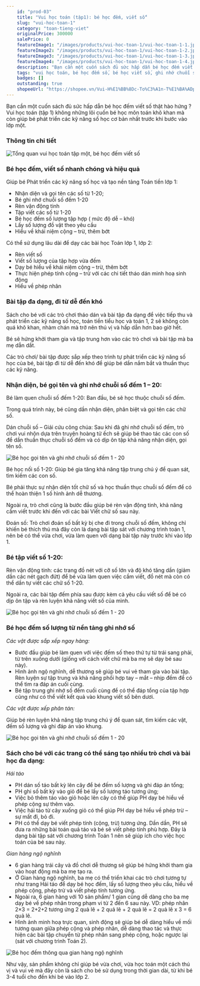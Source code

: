 ```yaml
---
    id: "prod-03"
    title: "Vui học toán (tập1): bé học đếm, viết số"
    slug: "vui-hoc-toan-1"
    category: "toan-tieng-viet"
    originalPrice: 300000
    salePrice: 0
    featureImage1: "/images/products/vui-hoc-toan-1/vui-hoc-toan-1-1.jpg"
    featureImage2: "/images/products/vui-hoc-toan-1/vui-hoc-toan-1-2.jpg"
    featureImage3: "/images/products/vui-hoc-toan-1/vui-hoc-toan-1-3.jpg"
    featureImage4: "/images/products/vui-hoc-toan-1/vui-hoc-toan-1-4.jpg"
    description: "Bạn cần một cuốn sách đủ sức hấp dẫn bé học đếm viết số thật hào hứng ? Vui học toán (tập 1) không những lôi cuốn bé học môn toán khô khan mà còn giúp bé phát triển các kỹ năng số học cơ bản nhất trước khi bước vào lớp một."
    tags: "vui học toán, bé học đếm số, bé học viết số, ghi nhớ chuỗi số đếm 1-20, bé tập viết số 1-20, sách tháo dán"
    badges: []
    outstanding: true
    shopeeUrl: "https://shopee.vn/Vui-H%E1%BB%8Dc-To%C3%A1n-T%E1%BA%ADp-1-(%C4%90%E1%BA%BFm-v%C3%A0-Vi%E1%BA%BFt-s%E1%BB%91)-TrangGiaoCuDayHoc-i.4108781.989251324?sp_atk=54fd1303-3449-4645-aed8-de202bccf2b7&xptdk=54fd1303-3449-4645-aed8-de202bccf2b7"
---
```


Bạn cần một cuốn sách đủ sức hấp dẫn bé học đếm viết số thật hào hứng ? Vui học toán (tập 1) không những lôi cuốn bé học môn toán khô khan mà còn giúp bé phát triển các kỹ năng số học cơ bản nhất trước khi bước vào lớp một.

### Thông tin chi tiết

![Tổng quan vui học toán tập một, bé học đếm viết số](/images/products/vui-hoc-toan-1/vui-hoc-toan-1-5.jpg)

### Bé học đếm, viết số nhanh chóng và hiệu quả

Giúp bé Phát triển các kỹ năng số học và tạo nền tảng Toán tiền lớp 1:

- Nhận diện và gọi tên các số từ 1-20;
- Bé ghi nhớ chuỗi số đếm 1-20
- Rèn vận động tinh
- Tập viết các số từ 1-20
- Bé học đếm số lượng tập hợp ( mức độ dễ – khó)
- Lấy số lượng đồ vật theo yêu cầu
- Hiểu về khái niệm cộng – trừ, thêm bớt

Có thể sử dụng lâu dài để dạy các bài học Toán lớp 1, lớp 2:

- Rèn viết số
- Viết số lượng của tập hợp vừa đếm
- Dạy bé hiểu về khái niệm cộng – trừ, thêm bớt
- Thực hiện phép tính cộng – trừ với các chi tiết tháo dán minh hoạ sinh động
- Hiểu về phép nhân

### Bài tập đa dạng, đi từ dễ đến khó

Sách cho bé với các trò chơi tháo dán và bài tập đa dạng để việc tiếp thu và phát triển các kỹ năng số học, toán tiền tiểu học và toán 1, 2 sẽ không còn quá khô khan, nhàm chán mà trở nên thú vị và hấp dẫn hơn bao giờ hết.

Bé sẽ hứng khởi tham gia và tập trung hơn vào các trò chơi và bài tập mà ba mẹ dẫn dắt.

Các trò chơi/ bài tập được sắp xếp theo trình tự phát triển các kỹ năng số học của bé, bài tập đi từ dễ đến khó để giúp bé dần nắm bắt và thuần thục các kỹ năng.

### Nhận diện, bé gọi tên và ghi nhớ chuỗi số đếm 1 – 20:

Bé làm quen chuỗi số đếm 1-20: Ban đầu, bé sẽ học thuộc chuỗi số đếm.

Trong quá trình này, bé cũng dần nhận diện, phân biệt và gọi tên các chữ số.

Dán chuỗi số – Giải cứu công chúa: Sau khi đã ghi nhớ chuỗi số đếm, trò chơi vui nhộn dựa trên truyện hoàng tử ếch sẽ giúp bé thao tác các con số để dần thuần thục chuỗi số đếm và có dịp ôn tập khả năng nhận diện, gọi tên số.

![Bé học gọi tên và ghi nhớ chuỗi số đếm 1 - 20](/images/products/vui-hoc-toan-1/vui-hoc-toan-1-1.jpg)

Bé học nối số 1-20: Giúp bé gia tăng khả năng tập trung chú ý để quan sát, tìm kiếm các con số.

Bé phải thực sự nhận diện tốt chữ số và học thuần thục chuỗi số đếm để có thể hoàn thiện 1 số hình ảnh dễ thương.

Ngoài ra, trò chơi cũng là bước đầu giúp bé rèn vận động tinh, khả năng cầm viết trước khi đến với các bài Viết chữ số sau này.

Đoán số: Trò chơi đoán số bất kỳ bị che đi trong chuỗi số đếm, không chỉ khiến bé thích thú mà đây còn là dạng bài tập sát với chương trình toán 1, nên bé có thể vừa chơi, vừa làm quen với dạng bài tập này trước khi vào lớp 1.

### Bé tập viết số 1-20:

Rèn vận động tinh: các trang đồ nét với cỡ số lớn và độ khó tăng dần (giảm dần các nét gạch đứt) để bé vừa làm quen việc cầm viết, đồ nét mà còn có thể dần tự viết các chữ số 1-20.

Ngoài ra, các bài tập đếm phía sau được kèm cả yêu cầu viết số để bé có dịp ôn tập và rèn luyện khả năng viết số của mình.

![Bé học gọi tên và ghi nhớ chuỗi số đếm 1 - 20](/images/products/vui-hoc-toan-1/vui-hoc-toan-1-1.jpg)

### Bé học đếm số lượng từ nền tảng ghi nhớ số

_Các vật được sắp xếp ngay hàng:_

- Bước đầu giúp bé làm quen với việc đếm số theo thứ tự từ trái sang phải, từ trên xuống dưới (giống với cách viết chữ mà ba mẹ sẽ dạy bé sau này).
- Hình ảnh ngộ nghĩnh, dễ thương sẽ giúp bé vui vẻ tham gia vào bài tập. Rèn luyện sự tập trung và khả năng phối hợp tay – mắt – nhịp đếm để có thể tìm ra đáp án cuối cùng.
- Bé tập trung ghi nhớ số đếm cuối cùng để có thể đáp tổng của tập hợp cũng như có thể viết kết quả vào khung viết số bên dươi.

_Các vật được xếp phân tán:_

Giúp bé rèn luyện khả năng tập trung chú ý để quan sát, tìm kiếm các vật, đếm số lượng và ghi đáp án vào khung.

![Bé học gọi tên và ghi nhớ chuỗi số đếm 1 - 20](/images/products/vui-hoc-toan-1/vui-hoc-toan-1-2.jpg)

### Sách cho bé với các trang có thể sáng tạo nhiều trò chơi và bài học đa dạng:

_Hái táo_

- PH dán số táo bất kỳ lên cây để bé đếm số lượng và ghi đáp án tổng;
- PH ghi số bất kỳ vào giỏ để bé lấy số lượng táo tương ứng;
- Việc bỏ thêm táo vào giỏ hoặc lên cây có thể giúp PH dạy bé hiểu về phép cộng sự thêm vào.
- Việc hái táo từ cây xuống giỏ có thể giúp PH dạy bé hiểu về phép trừ – sự mất đi, bỏ đi.
- PH có thể dạy bé viết phép tính (cộng, trừ) tương ứng. Dần dần, PH sẽ đưa ra những bài toán quả táo và bé sẽ viết phép tính phù hợp. Đây là dạng bài tập sát với chương trình Toán 1 nên sẽ giúp ích cho việc học toán của bé sau này.

_Gian hàng ngộ nghĩnh_

- 6 gian hàng trái cây và đồ chơi dễ thương sẽ giúp bé hứng khởi tham gia vào hoạt động mà ba mẹ tạo ra.
- Ở Gian hàng ngộ nghĩnh, ba mẹ có thể triển khai các trò chơi tương tự như trang Hái táo để dạy bé học đếm, lấy số lượng theo yêu cầu, hiểu về phép cộng, phép trừ và viết phép tính tương ứng.
- Ngoài ra, 6 gian hàng với 10 sản phẩm/ 1 gian cũng dễ dàng cho ba mẹ dạy bé về phép nhân trong phạm vi từ 2 đến 6 sau này. VD: phép nhân 2×3 = 2+2+2 tương ứng 2 quả lê + 2 quả lê + 2 quả lê = 2 quả lê x 3 = 6 quả lê.
- Hình ảnh minh hoạ trực quan, sinh động sẽ giúp bé dễ dàng hiểu về mối tương quan giữa phép cộng và phép nhân, dễ dàng thao tác và thực hiện các bài tập chuyển từ phép nhân sang phép cộng, hoặc ngược lại (sát với chương trình Toán 2).

![Bé học đếm thông qua gian hàng ngộ nghĩnh](/images/products/vui-hoc-toan-1/vui-hoc-toan-1-4.jpg)

Như vậy, sản phẩm không chỉ giúp bé vừa chơi, vừa học toán một cách thú vị và vui vẻ mà đây còn là sách cho bé sử dụng trong thời gian dài, từ khi bé 3-4 tuổi cho đến khi bé vào lớp 2.
